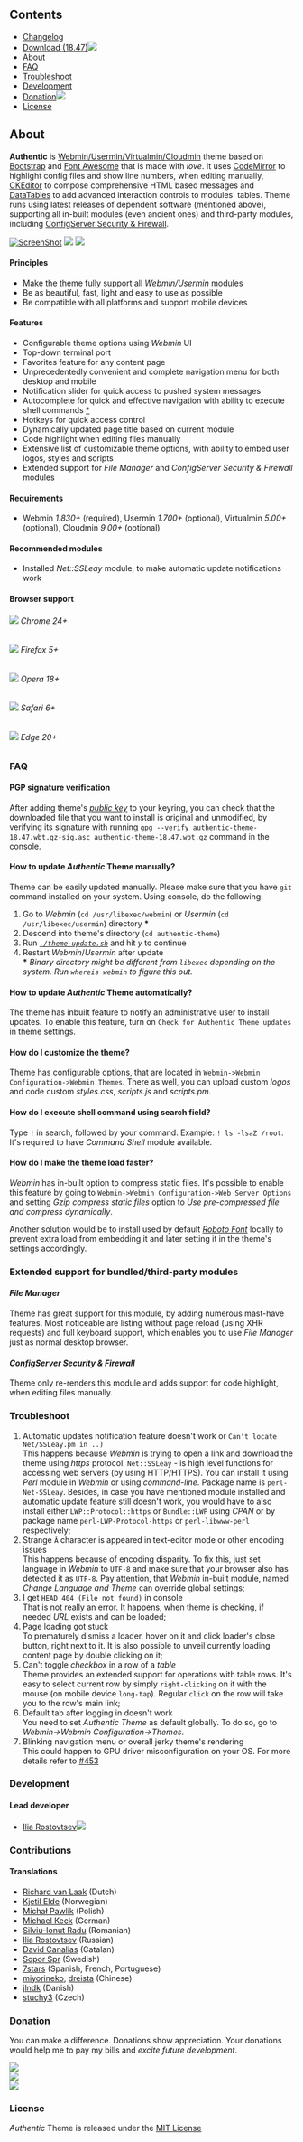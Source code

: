 ## Contents
* [Changelog](https://github.com/qooob/authentic-theme/blob/master/CHANGELOG.md)
* [Download (18.47)![](https://rostovtsev.ru/pub/media/icons/download-23x14.png)](https://github.com/qooob/authentic-theme/releases/download/18.47/authentic-theme-18.47.wbt.gz)
* [About](#about)
* [FAQ](#faq)
* [Troubleshoot](#troubleshoot)
* [Development](#development)
* [Donation![](https://rostovtsev.ru/pub/media/icons/heart-23x15.png)](https://github.com/qooob/authentic-theme#license)
* [License](https://github.com/qooob/authentic-theme/blob/master/LICENSE)

## About
**Authentic** is [Webmin/](https://github.com/webmin/webmin)[Usermin/](https://github.com/webmin/usermin)[Virtualmin/](https://www.virtualmin.com/)[Cloudmin](http://webmin.com/cloudmin.html) theme based on [Bootstrap](https://github.com/twbs/bootstrap) and [Font Awesome](https://github.com/FortAwesome/Font-Awesome) that is made with _love_. It uses [CodeMirror](http://codemirror.net/) to highlight config files and show line numbers, when editing manually, [CKEditor](http://ckeditor.com/) to compose comprehensive HTML based messages and [DataTables](http://www.datatables.net/) to add advanced interaction controls to modules' tables. Theme runs using latest releases of dependent software (mentioned above), supporting all in-built modules (even ancient ones) and third-party modules, including [ConfigServer Security & Firewall](http://configserver.com/cp/csf.html).

[![ScreenShot](https://raw.githubusercontent.com/qooob/authentic-theme/master/images/screenshot.png)](http://youtu.be/f_oy3qX2GXo)
![](https://rostovtsev.ru/pub/media/screenshots/screenshot-pallets-1710.png)
![](https://rostovtsev.ru/pub/media/screenshots/screenshot-content-page-1840.png)

#### Principles
* Make the theme fully support all _Webmin/Usermin_ modules
* Be as beautiful, fast, light and easy to use as possible
* Be compatible with all platforms and support mobile devices

#### Features
* Configurable theme options using _Webmin_ UI
* Top-down terminal port
* Favorites feature for any content page
* Unprecedentedly convenient and complete navigation menu for both desktop and mobile
* Notification slider for quick access to pushed system messages
* Autocomplete for quick and effective navigation with ability to execute shell commands [*](https://github.com/qooob/authentic-theme#how-do-i-execute-shell-command-using-search-field)
* Hotkeys for quick access control
* Dynamically updated page title based on current module
* Code highlight when editing files manually
* Extensive list of customizable theme options, with ability to embed user logos, styles and scripts
* Extended support for _File Manager_ and _ConfigServer Security & Firewall_ modules

#### Requirements
* Webmin _1.830+_ (required), Usermin _1.700+_ (optional), Virtualmin _5.00+_ (optional), Cloudmin _9.00+_ (optional)

#### Recommended modules
* Installed _Net::SSLeay_ module, to make automatic update notifications work

#### Browser support

###### ![](https://rostovtsev.ru/pub/media/icons/chrome-16.png) Chrome 24+

###### ![](https://rostovtsev.ru/pub/media/icons/firefox-16.png) Firefox 5+

###### ![](https://rostovtsev.ru/pub/media/icons/opera-16.png) Opera 18+

###### ![](https://rostovtsev.ru/pub/media/icons/safari-16.png) Safari 6+

###### ![](https://rostovtsev.ru/pub/media/icons/edge-16.png) Edge 20+


### FAQ

#### PGP signature verification
After adding theme's [_public key_](https://github.com/qooob/authentic-theme/blob/master/THEME.pgp) to your keyring, you can check that the downloaded file that you want to install is original and unmodified, by verifying its signature with running `gpg --verify authentic-theme-18.47.wbt.gz-sig.asc authentic-theme-18.47.wbt.gz` command in the console.

#### How to update _Authentic_ Theme manually?
Theme can be easily updated manually. Please make sure that you have `git` command installed on your system. Using console, do the following:
  1. Go to _Webmin_ (`cd /usr/libexec/webmin`) or _Usermin_ (`cd /usr/libexec/usermin`) directory __*__
  2. Descend into theme's directory (`cd authentic-theme`)
  3. Run [_`./theme-update.sh`_](https://github.com/qooob/authentic-theme/issues/703) and hit _y_ to continue
  4. Restart _Webmin_/_Usermin_ after update
<br>__*__ *Binary directory might be different from `libexec` depending on the system. Run `whereis webmin` to figure this out.*

#### How to update _Authentic_ Theme automatically?
The theme has inbuilt feature to notify an administrative user to install updates. To enable this feature, turn on `Check for Authentic Theme updates` in theme settings.

#### How do I customize the theme?
Theme has configurable options, that are located in `Webmin->Webmin Configuration->Webmin Themes`. There as well, you can upload custom _logos_ and code custom _styles.css_, _scripts.js_ and _scripts.pm_.

#### How do I execute shell command using search field?
Type `!` in search, followed by your command. Example: `! ls -lsaZ /root`. It's required to have _Command Shell_ module available.

#### How do I make the theme load faster?
_Webmin_ has in-built option to compress static files.  It's possible to enable this feature by going to `Webmin->Webmin Configuration->Web Server Options` and setting _Gzip compress static files_ option to _Use pre-compressed file and compress dynamically_.

Another solution would be to install used by default [_Roboto Font_](http://www.fontsquirrel.com/fonts/download/roboto "wget http://www.fontsquirrel.com/fonts/download/roboto -O roboto.zip") locally to prevent extra load from embedding it and later setting it in the theme's settings accordingly.

### Extended support for bundled/third-party modules

#### _File Manager_
Theme has great support for this module, by adding numerous mast-have features. Most noticeable are listing without page reload (using XHR requests) and full keyboard support, which enables you to use _File Manager_ just as normal desktop browser.

#### _ConfigServer Security & Firewall_
Theme only re-renders this module and adds support for code highlight, when editing files manually.


### Troubleshoot
1. Automatic updates notification feature doesn't work or `Can't locate Net/SSLeay.pm in ..)`<br>
   This happens because _Webmin_ is trying to open a link and download the theme using _https_ protocol. `Net::SSLeay` - is high level functions for accessing web servers (by using HTTP/HTTPS). You can install it using _Perl_ module in _Webmin_ or using _command-line_. Package name is `perl-Net-SSLeay`. Besides, in case you have mentioned module installed and automatic update feature still doesn't work, you would have to also install either `LWP::Protocol::https` or `Bundle::LWP` using _CPAN_ or by package name `perl-LWP-Protocol-https` or `perl-libwww-perl` respectively;
2. Strange `Â` character is appeared in text-editor mode or other encoding issues<br>
   This happens because of encoding disparity. To fix this, just set language in _Webmin_ to `UTF-8` and make sure that your browser also has detected it as `UTF-8`. Pay attention, that _Webmin_ in-built module, named _Change Language and Theme_ can override global settings;
3. I get `HEAD 404 (File not found)` in console<br>
   That is not really an error. It happens, when theme is checking, if needed _URL_ exists and can be loaded;
4. Page loading got stuck<br>
   To prematurely dismiss a loader, hover on it and click loader's close button, right next to it. It is also possible to unveil currently loading content page by double clicking on it;
5. Can't toggle _checkbox_ in a row of a _table_<br>
   Theme provides an extended support for operations with table rows. It's easy to select current row by simply `right-clicking` on it with the mouse (on mobile device `long-tap`). Regular `click` on the row will take you to the row's main link;
6. Default tab after logging in doesn't work<br>
   You need to set _Authentic Theme_ as default globally. To do so, go to _Webmin->Webmin Configuration->Themes_.
7. Blinking navigation menu or overall jerky theme's rendering<br>
   This could happen to GPU driver misconfiguration on your OS. For more details refer to [#453](https://github.com/qooob/authentic-theme/issues/453)

### Development
#### Lead developer
* [Ilia Rostovtsev](https://rostovtsev.ru)[![](https://rostovtsev.ru/pub/media/icons/stackoverflow-23x15.png)](http://stackoverflow.com/users/1455661/ilia-rostovtsev)


### Contributions

#### Translations
* [Richard van Laak](https://github.com/Rvanlaak) (Dutch)
* [Kjetil Elde](https://github.com/w00p) (Norwegian)
* [Michał Pawlik](https://github.com/majk-p) (Polish)
* [Michael Keck](https://github.com/mkkeck) (German)
* [Silviu-Ionut Radu](https://github.com/sealview) (Romanian)
* [Ilia Rostovtsev](https://github.com/qooob) (Russian)
* [David Canalias](https://github.com/diathesaron) (Catalan)
* [Sopor Spr](https://github.com/Sopor-) (Swedish)
* [7stars](https://github.com/7starsone) (Spanish, French, Portuguese)
* [miyorineko](https://github.com/miyorineko), [dreista](https://github.com/Dreista) (Chinese)
* [jlndk](https://github.com/jlndk) (Danish)
* [stuchy3](https://github.com/stuchy3) (Czech)

### Donation
 You can make a difference. Donations show appreciation. Your donations would help me to pay my bills and _excite future development_.

[![](https://rostovtsev.ru/pub/media/icons/yandex-175x89.png)](http://rostovtsev.ru/pub/api/donation/yandex.html)
<br>
<a href="https://www.paypal.com/cgi-bin/webscr?cmd=_donations&lc=us&business=programming%40rostovtsev%2eru&currency_code=USD&bn=PP%2dDonationsBF%3abtn_donateCC_LG%2egif%3aNonHostedGuest">![](http://rostovtsev.ru/pub/media/icons/paypal-175x45.png)</a>
<br>
<a href="bitcoin:1AUpmkNSYfKpAUcs5Rz7pPvguRmZU5nPvP">![](https://rostovtsev.ru/pub/media/icons/bitcoin-175-207.png)</a>

### License

_Authentic_ Theme is released under the [MIT License](https://github.com/qooob/authentic-theme/blob/master/LICENSE)

